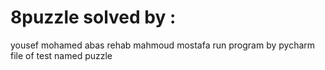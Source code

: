 # 8puzzle solved by :
yousef mohamed abas
rehab mahmoud mostafa
run program by pycharm file of test named puzzle
